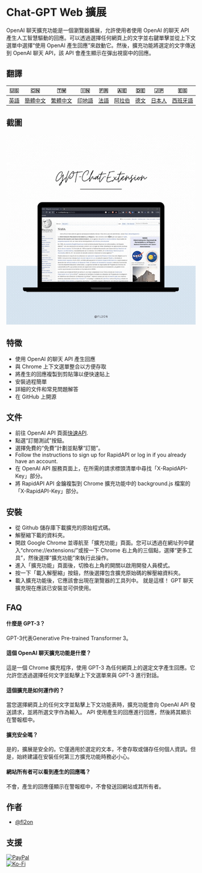 # Chat-GPT Web 擴展

OpenAI 聊天擴充功能是一個瀏覽器擴展，允許使用者使用 OpenAI 的聊天 API 產生人工智慧驅動的回應。可以透過選擇任何網頁上的文字並右鍵單擊並從上下文選單中選擇“使用 OpenAI 產生回應”來啟動它。然後，擴充功能將選定的文字傳送到 OpenAI 聊天 API，該 API 會產生顯示在彈出視窗中的回應。

## 翻譯

| 🇺🇸            | 🇨🇳                    | 🇹🇼                    | 🇮🇳                | 🇫🇷               | 🇦🇪                | 🇩🇪               | 🇯🇵                | 🇪🇸                 |
| --------------- | ----------------------- | ----------------------- | ------------------- | ------------------ | ------------------- | ------------------ | ------------------- | -------------------- |
| [英語](README.md) | [簡體中文](README.zh-CN.md) | [繁體中文](README.zh-TW.md) | [印地語](README.hi.md) | [法語](README.fr.md) | [阿拉伯](README.ar.md) | [德文](README.de.md) | [日本人](README.ja.md) | [西班牙語](README.es.md) |

## 截圖

![App Screenshot](https://raw.githubusercontent.com/fl2on/GPT-Chat-Extension/main/GPT-Chat-Extension.gif)

## 特徵

-   使用 OpenAI 的聊天 API 產生回應
-   與 Chrome 上下文選單整合以方便存取
-   將產生的回應複製到剪貼簿以便快速貼上
-   安裝過程簡單
-   詳細的文件和常見問題解答
-   在 GitHub 上開源

## 文件

-   前往 OpenAI API 頁面[快速API](https://rapidapi.com/liuzhaolong765481/api/chatgpt-chatgpt3-5-chatgpt4/).
-   點選“訂閱測試”按鈕。
-   選擇免費的“免費”計劃並點擊“訂閱”。
-   Follow the instructions to sign up for RapidAPI or log in if you already have an account.
-   在 OpenAI API 服務頁面上，在所需的請求標頭清單中尋找「X-RapidAPI-Key」部分。
-   將 RapidAPI API 金鑰複製到 Chrome 擴充功能中的 background.js 檔案的「X-RapidAPI-Key」部分。

## 安裝

-   從 Github 儲存庫下載擴充的原始程式碼。
-   解壓縮下載的資料夾。
-   開啟 Google Chrome 並導航至「擴充功能」頁面。您可以透過在網址列中鍵入“chrome://extensions/”或按一下 Chrome 右上角的三個點，選擇“更多工具”，然後選擇“擴充功能”來執行此操作。
-   進入「擴充功能」頁面後，切換右上角的開關以啟用開發人員模式。
-   按一下「載入解壓縮」按鈕，然後選擇包含擴充原始碼的解壓縮資料夾。
-   載入擴充功能後，它應該會出現在瀏覽器的工具列中。
    就是這樣！ GPT 聊天擴充現在應該已安裝並可供使用。

## FAQ

#### 什麼是 GPT-3？

GPT-3代表Generative Pre-trained Transformer 3。

#### 這個 OpenAI 聊天擴充功能是什麼？

這是一個 Chrome 擴充程序，使用 GPT-3 為任何網頁上的選定文字產生回應。它允許您透過選擇任何文字並點擊上下文選單來與 GPT-3 進行對話。

#### 這個擴充是如何運作的？

當您選擇網頁上的任何文字並點擊上下文功能表時，擴充功能會向 OpenAI API 發送請求，並將所選文字作為輸入。 API 使用產生的回應進行回應，然後將其顯示在警報框中。

#### 擴充安全嗎？

是的，擴展是安全的。它僅適用於選定的文本，不會存取或儲存任何個人資訊。但是，始終建議在安裝任何第三方擴充功能時務必小心。

#### 網站所有者可以看到產生的回應嗎？

不會，產生的回應僅顯示在警報框中，不會發送回網站或其所有者。

## 作者

-   [@fl2on](https://www.github.com/fl2on)

## 支援

[![PayPal](https://img.shields.io/badge/PayPal-00457C?style=for-the-badge&logo=paypal&logoColor=white)](https://paypal.me/nova355killer)  
[![Ko-Fi](https://img.shields.io/badge/kofi-00457C?style=for-the-badge&logo=ko-fi&logoColor=white)](https://ko-fi.com/nova355)
